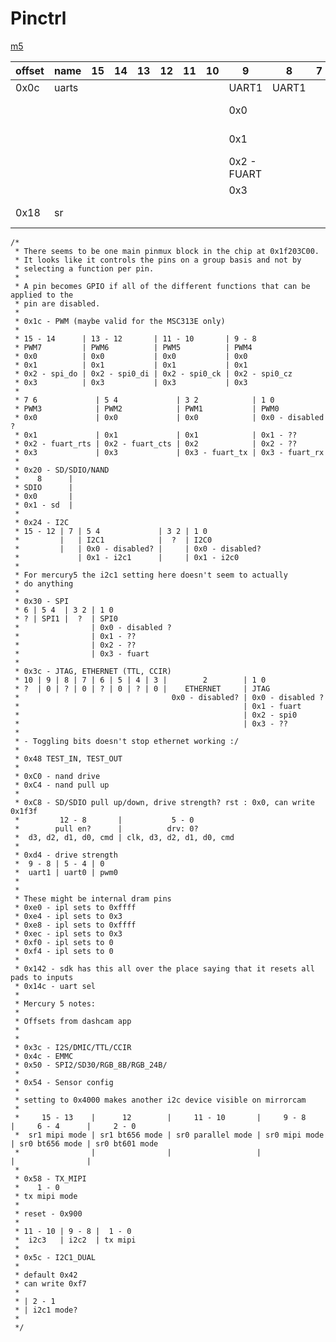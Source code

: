 # Pinctrl

[m5](https://github.com/longyanjun2020/SDK_pulbic/blob/47d85255220f39de1b13e5f2a68b24e49e179f07/Mercury5/proj/sc/driver/hal/mercury/kernel/inc/kernel_chiptop.h)

| offset | name  | 15 | 14 | 13 | 12 | 11 | 10 | 9           | 8     | 7 | 6 | 5           | 4       | 3 | 2  | 1               | 0     |
|--------|-------|----|----|----|----|----|----|-------------|-------|---|---|-------------|---------|---|----|-----------------|-------|
| 0x0c   | uarts |    |    |    |    |    |    | UART1       | UART1 |   |   | UART0       | UART0   |   |    | FUART           | FUART |
|        |       |    |    |    |    |    |    | 0x0         |       |   |   | 0x0         |         |   |    | 0x0 - disabled? |       |
|        |       |    |    |    |    |    |    | 0x1         |       |   |   | 0x1         |         |   |    | 0x1 - fuart     |       |
|        |       |    |    |    |    |    |    | 0x2 - FUART |       |   |   | 0x2 - FUART |         |   |    | 0x2             |       |
|        |       |    |    |    |    |    |    | 0x3         |       |   |   | 0x3         |         |   |    | 0x3             |       |
| 0x18   | sr    |    |    |    |    |    |    |             |       |   |   | SR I2C?     | SR I2C? |   | SR | SR              | SR    |
```
/*
 * There seems to be one main pinmux block in the chip at 0x1f203C00.
 * It looks like it controls the pins on a group basis and not by
 * selecting a function per pin.
 *
 * A pin becomes GPIO if all of the different functions that can be applied to the
 * pin are disabled.
 *
 * 0x1c - PWM (maybe valid for the MSC313E only)
 *
 * 15 - 14      | 13 - 12       | 11 - 10       | 9 - 8
 * PWM7         | PWM6          | PWM5          | PWM4
 * 0x0          | 0x0           | 0x0           | 0x0
 * 0x1          | 0x1           | 0x1           | 0x1
 * 0x2 - spi_do | 0x2 - spi0_di | 0x2 - spi0_ck | 0x2 - spi0_cz
 * 0x3          | 0x3           | 0x3           | 0x3
 *
 * 7 6             | 5 4             | 3 2            | 1 0
 * PWM3            | PWM2            | PWM1           | PWM0
 * 0x0             | 0x0             | 0x0            | 0x0 - disabled ?
 * 0x1             | 0x1             | 0x1            | 0x1 - ??
 * 0x2 - fuart_rts | 0x2 - fuart_cts | 0x2            | 0x2 - ??
 * 0x3             | 0x3             | 0x3 - fuart_tx | 0x3 - fuart_rx
 *
 * 0x20 - SD/SDIO/NAND
 *    8      |
 * SDIO      |
 * 0x0       |
 * 0x1 - sd  |
 *
 * 0x24 - I2C
 * 15 - 12 | 7 | 5 4             | 3 2 | 1 0
 *         |   | I2C1            |  ?  | I2C0
 *         |   | 0x0 - disabled? |     | 0x0 - disabled?
 *             | 0x1 - i2c1      |     | 0x1 - i2c0
 *
 * For mercury5 the i2c1 setting here doesn't seem to actually
 * do anything
 *
 * 0x30 - SPI
 * 6 | 5 4  | 3 2 | 1 0
 * ? | SPI1 |  ?  | SPI0
 *                | 0x0 - disabled ?
 *                | 0x1 - ??
 *                | 0x2 - ??
 *                | 0x3 - fuart
 *
 * 0x3c - JTAG, ETHERNET (TTL, CCIR)
 * 10 | 9 | 8 | 7 | 6 | 5 | 4 | 3 |        2        | 1 0
 * ?  | 0 | ? | 0 | ? | 0 | ? | 0 |    ETHERNET     | JTAG
 *                                  0x0 - disabled? | 0x0 - disabled ?
 *                                                  | 0x1 - fuart
 *                                                  | 0x2 - spi0
 *                                                  | 0x3 - ??
 *
 * - Toggling bits doesn't stop ethernet working :/
 *
 * 0x48 TEST_IN, TEST_OUT
 *
 * 0xC0 - nand drive
 * 0xC4 - nand pull up
 *
 * 0xC8 - SD/SDIO pull up/down, drive strength? rst : 0x0, can write 0x1f3f
 *         12 - 8       |           5 - 0
 *        pull en?      |          drv: 0?
 *  d3, d2, d1, d0, cmd | clk, d3, d2, d1, d0, cmd
 *
 * 0xd4 - drive strength
 *  9 - 8 | 5 - 4 | 0
 *  uart1 | uart0 | pwm0
 *
 *
 * These might be internal dram pins
 * 0xe0 - ipl sets to 0xffff
 * 0xe4 - ipl sets to 0x3
 * 0xe8 - ipl sets to 0xffff
 * 0xec - ipl sets to 0x3
 * 0xf0 - ipl sets to 0
 * 0xf4 - ipl sets to 0
 *
 * 0x142 - sdk has this all over the place saying that it resets all pads to inputs
 * 0x14c - uart sel
 *
 * Mercury 5 notes:
 *
 * Offsets from dashcam app
 *
 *
 * 0x3c - I2S/DMIC/TTL/CCIR
 * 0x4c - EMMC
 * 0x50 - SPI2/SD30/RGB_8B/RGB_24B/
 *
 * 0x54 - Sensor config
 *
 * setting to 0x4000 makes another i2c device visible on mirrorcam
 *
 *     15 - 13    |      12        |     11 - 10       |     9 - 8     |     6 - 4      |     2 - 0
 *  sr1 mipi mode | sr1 bt656 mode | sr0 parallel mode | sr0 mipi mode | sr0 bt656 mode | sr0 bt601 mode
 *                |                |                   |               |                |
 *
 * 0x58 - TX_MIPI
 *    1 - 0
 * tx mipi mode
 *
 * reset - 0x900
 *
 * 11 - 10 | 9 - 8 |  1 - 0
 *  i2c3   | i2c2  | tx mipi
 *
 * 0x5c - I2C1_DUAL
 *
 * default 0x42
 * can write 0xf7
 *
 * | 2 - 1
 * | i2c1 mode?
 *
 */
 ```
 
